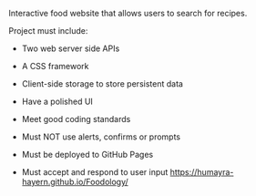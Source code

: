 Interactive food website that allows users to search for recipes.



Project must include:
- Two web server side APIs 

 - A CSS framework

- Client-side storage to store persistent data 

- Have a polished UI

- Meet good coding standards

- Must NOT use alerts, confirms or prompts

- Must be deployed to GitHub Pages

- Must accept and respond to user input
https://humayra-hayern.github.io/Foodology/
